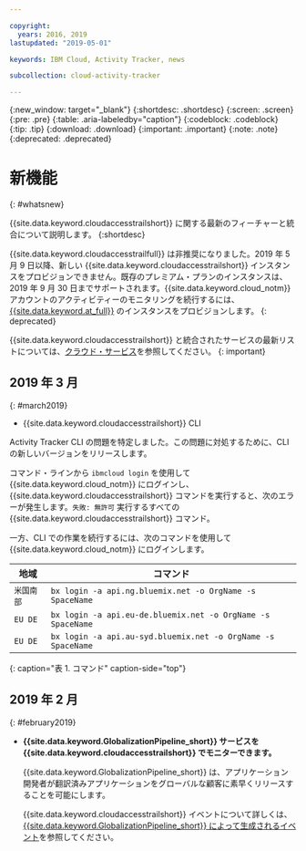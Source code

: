 ```yaml
---

copyright:
  years: 2016, 2019
lastupdated: "2019-05-01"

keywords: IBM Cloud, Activity Tracker, news

subcollection: cloud-activity-tracker

---
```


{:new_window: target="_blank"}
{:shortdesc: .shortdesc}
{:screen: .screen}
{:pre: .pre}
{:table: .aria-labeledby="caption"}
{:codeblock: .codeblock}
{:tip: .tip}
{:download: .download}
{:important: .important}
{:note: .note}
{:deprecated: .deprecated}

# 新機能
{: #whatsnew}

{{site.data.keyword.cloudaccesstrailshort}} に関する最新のフィーチャーと統合について説明します。
{:shortdesc}

{{site.data.keyword.cloudaccesstrailfull}} は非推奨になりました。2019 年 5 月 9 日以降、新しい {{site.data.keyword.cloudaccesstrailshort}} インスタンスをプロビジョンできません。既存のプレミアム・プランのインスタンスは、2019 年 9 月 30 日までサポートされます。{{site.data.keyword.cloud_notm}} アカウントのアクティビティーのモニタリングを続行するには、[{{site.data.keyword.at_full}}](/docs/services/Activity-Tracker-with-LogDNA?topic=logdnaat-getting-started#getting-started) のインスタンスをプロビジョンします。
{: deprecated}

{{site.data.keyword.cloudaccesstrailshort}} と統合されたサービスの最新リストについては、[クラウド・サービス](/docs/services/cloud-activity-tracker/reference?topic=cloud-activity-tracker-cloud_services#cloud_services)を参照してください。
{: important}


## 2019 年 3 月
{: #march2019}

* {{site.data.keyword.cloudaccesstrailshort}} CLI

Activity Tracker CLI の問題を特定しました。この問題に対処するために、CLI の新しいバージョンをリリースします。

コマンド・ラインから `ibmcloud login` を使用して {{site.data.keyword.cloud_notm}} にログインし、{{site.data.keyword.cloudaccesstrailshort}} コマンドを実行すると、次のエラーが発生します。`失敗: 無許可` 実行するすべての {{site.data.keyword.cloudaccesstrailshort}} コマンド。 

一方、CLI での作業を続行するには、次のコマンドを使用して {{site.data.keyword.cloud_notm}} にログインします。

| 地域 | コマンド |
|--------|---------|
| `米国南部` | `bx login -a api.ng.bluemix.net -o OrgName -s SpaceName` |
| `EU DE`    | `bx login -a api.eu-de.bluemix.net -o OrgName -s SpaceName` |
| `EU DE`    | `bx login -a api.au-syd.bluemix.net -o OrgName -s SpaceName` |
{: caption="表 1. コマンド" caption-side="top"} 

## 2019 年 2 月
{: #february2019}

* **{{site.data.keyword.GlobalizationPipeline_short}} サービスを {{site.data.keyword.cloudaccesstrailshort}} でモニターできます。**

    {{site.data.keyword.GlobalizationPipeline_short}} は、アプリケーション開発者が翻訳済みアプリケーションをグローバルな顧客に素早くリリースすることを可能にします。

    {{site.data.keyword.cloudaccesstrailshort}} イベントについて詳しくは、[{{site.data.keyword.GlobalizationPipeline_short}} によって生成されるイベント](/docs/services/GlobalizationPipeline?topic=GlobalizationPipeline-gpat_events#gpat_events)を参照してください。








